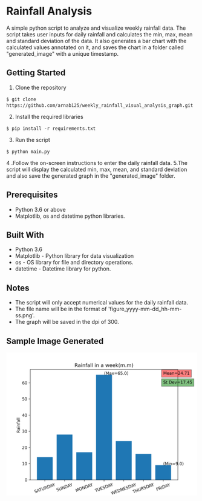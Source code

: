 # Rainfall Analysis

A simple python script to analyze and visualize weekly rainfall data. The script takes user inputs for daily rainfall and calculates the min, max, mean and standard deviation of the data. It also generates a bar chart with the calculated values annotated on it, and saves the chart in a folder called "generated_image" with a unique timestamp.

## Getting Started
1. Clone the repository
```
$ git clone https://github.com/arnab125/weekly_rainfall_visual_analysis_graph.git
```

2. Install the required libraries
```
$ pip install -r requirements.txt
```

3. Run the script
```
$ python main.py
```

4 .Follow the on-screen instructions to enter the daily rainfall data.
5.The script will display the calculated min, max, mean, and standard deviation and also save the generated graph in the "generated_image" folder.



## Prerequisites
- Python 3.6 or above
- Matplotlib, os and datetime python libraries.


## Built With
- Python 3.6
- Matplotlib - Python library for data visualization
- os - OS library for file and directory operations.
- datetime - Datetime library for python.


## Notes
- The script will only accept numerical values for the daily rainfall data.
- The file name will be in the format of 'figure_yyyy-mm-dd_hh-mm-ss.png'.
- The graph will be saved in the dpi of 300.





## Sample Image Generated
![Sample Image](https://github.com/arnab125/arnab125-weekly_rainfall_visual_analysis_graph/blob/main/sample_image/figure_2023-01-12_07-36-35.png)



